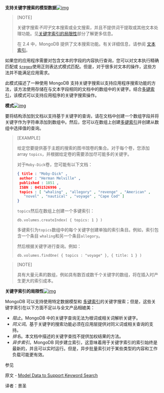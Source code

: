 **支持关键字搜索的模型数据**[![img](https://www.mongodb.com/docs/manual/assets/link.svg)](https://www.mongodb.com/docs/manual/tutorial/model-data-for-keyword-search/#model-data-to-support-keyword-search)

>[NOTE]
>
>关键字搜索*不同于*文本搜索或全文搜索，并且不提供词干提取或其他文本处理功能。见[关键字索引的局限性](https://www.mongodb.com/docs/manual/tutorial/model-data-for-keyword-search/#std-label-limit-keyword-indexes)部分了解更多信息。
>
>在 2.4 中，MongoDB 提供了文本搜索功能。有关详细信息，请参阅 [文本索引](https://www.mongodb.com/docs/manual/core/index-text/)。

如果您的应用程序需要对包含文本的字段的内容执行查询，您可以对文本执行精确匹配或 [`$regex`](https://www.mongodb.com/docs/manual/reference/operator/query/regex/#mongodb-query-op.-regex)使用正则表达式模式匹配。但是，对于很多对文本的操作，这些方法并不能满足应用需求。

此模式描述了一种使用 MongoDB 支持关键字搜索以支持应用程序搜索功能的方法，该方法使用存储在与文本字段相同的文档中的数组中的关键字。结合[多键索引](https://www.mongodb.com/docs/manual/core/index-multikey/#std-label-index-type-multikey)，该模式可以支持应用程序的关键字搜索操作。

**模式**[![img](https://www.mongodb.com/docs/manual/assets/link.svg)](https://www.mongodb.com/docs/manual/tutorial/model-data-for-keyword-search/#pattern)

要将结构添加到文档以支持基于关键字的查询，请在文档中创建一个数组字段并将关键字作为字符串添加到数组中。然后，您可以在数组上创建[多键索引](https://www.mongodb.com/docs/manual/core/index-multikey/#std-label-index-type-multi-key)并创建从数组中选择值的查询。

>[EXAMPLE]
>
>给定您要提供基于主题的搜索的图书馆卷的集合。对于每个卷，您添加 array `topics`，并根据给定卷的需要添加尽可能多的关键字。
>
>对于`Moby-Dick`卷，您可能有以下文档：
>
>```json
>{ title : "Moby-Dick" ,
>  author : "Herman Melville" ,
>  published : 1851 ,
>  ISBN : 0451526996 ,
>  topics : [ "whaling" , "allegory" , "revenge" , "American" ,
>    "novel" , "nautical" , "voyage" , "Cape Cod" ]
>}
>```
>
>`topics`然后在数组上创建一个多键索引：
>
>```shell
>db.volumes.createIndex( { topics: 1 } )
>```
>
>多键索引为`topics`数组中的每个关键字创建单独的索引条目。例如，索引包含一个条目 `whaling`和另一个条目`allegory`。
>
>然后根据关键字进行查询。例如：
>
>```shell
>db.volumes.findOne( { topics : "voyage" }, { title: 1 } )
>```

>[NOTE]
>
>具有大量元素的数组，例如具有数百或数千个关键字的数组，将在插入时产生更大的索引成本。

**关键字索引的局限性**[![img](https://www.mongodb.com/docs/manual/assets/link.svg)](https://www.mongodb.com/docs/manual/tutorial/model-data-for-keyword-search/#limitations-of-keyword-indexes)

MongoDB 可以支持使用特定数据模型和 [多键索引](https://www.mongodb.com/docs/manual/core/index-multikey/#std-label-index-type-multikey)的关键字搜索；但是，这些关键字索引在以下方面不足以与全文产品相媲美：

- *阻止*。MongoDB 中的关键字查询无法为根词或相关词解析关键字。
- *同义词*。基于关键字的搜索功能必须在应用层提供对同义词或相关查询的支持。
- *排名*。本文档中描述的关键字查找不提供加权结果的方法。
- *异步索引*。MongoDB 同步建立索引，这意味着用于关键字索引的索引始终是最新的，并且可以实时运行。但是，异步批量索引对于某些类型的内容和工作负载可能更有效。

 参见

原文 - [Model Data to Support Keyword Search]( https://docs.mongodb.com/manual/tutorial/model-data-for-keyword-search/ )

译者：景圣
